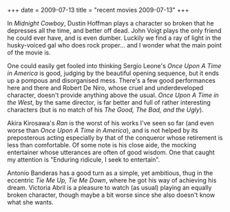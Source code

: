+++
date = 2009-07-13
title = "recent movies 2009-07-13"
+++

In *Midnight Cowboy*, Dustin Hoffman plays a character so broken that he
depresses all the time, and better off dead. John Voigt plays the only
friend he could ever have, and is even dumber. Luckily we find a ray of
light in the husky-voiced gal who does rock proper\... and I wonder what
the main point of the movie is.

One could easily get fooled into thinking Sergio Leone\'s *Once Upon A
Time in America* is good, judging by the beautiful opening sequence, but
it ends up a pompous and disorganised mess. There\'s a few good
performances here and there and Robert De Niro, whose cruel and
underdeveloped character, doesn\'t provide anything above the usual.
*Once Upon A Time in the West*, by the same director, is far better and
full of rather interesting characters (but is no match of his *The Good,
The Bad, and the Ugly*).

Akira Kirosawa\'s *Ran* is the worst of his works I\'ve seen so far (and
even worse than *Once Upon A Time in America*), and is not helped by its
preposterous acting especially by that of the conqueror whose retirement
is less than comfortable. Of some note is his close aide, the mocking
entertainer whose utterances are often of good wisdom. One that caught
my attention is \"Enduring ridicule, I seek to entertain\".

Antonio Banderas has a good turn as a simple, yet ambitious, thug in the
eccentric *Tie Me Up, Tie Me Down*, where he got his way of achieving
his dream. Victoria Abril is a pleasure to watch (as usual) playing an
equally broken character, though maybe a bit worse since she also
doesn\'t know what she wants.
